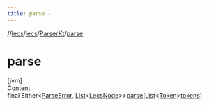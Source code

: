 ```yaml
---
title: parse -
---
```

//[lecs](../../index.md)/[lecs](../index.md)/[ParserKt](index.md)/[parse](parse.md)



# parse  
[jvm]  
Content  
final Either<[ParseError](../-parse-error/index.md), [List](https://docs.oracle.com/javase/8/docs/api/java/util/List.html)<[LecsNode](../-lecs-node/index.md)>>[parse](parse.md)([List](https://docs.oracle.com/javase/8/docs/api/java/util/List.html)<[Token](../-token/index.md)>[tokens](parse.md))  
  



